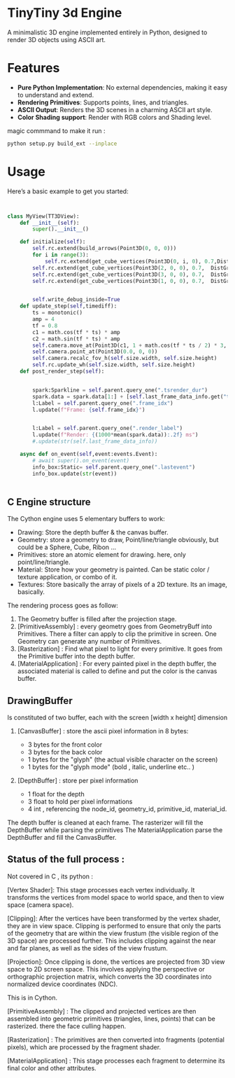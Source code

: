 

# TinyTiny 3d Engine 

A minimalistic 3D engine implemented entirely in Python, designed to render 3D objects using ASCII art.

# Features

* **Pure Python Implementation**: No external dependencies, making it easy to understand and extend.
* **Rendering Primitives**: Supports points, lines, and triangles.
* **ASCII Output**: Renders the 3D scenes in a charming ASCII art style.
* **Color Shading support**: Render with RGB colors and Shading level.


magic commmand to make it run : 

```bash 
python setup.py build_ext --inplace

```

# Usage

Here’s a basic example to get you started:

```python


class MyView(TT3DView):
    def __init__(self):
        super().__init__()

    def initialize(self):
        self.rc.extend(build_arrows(Point3D(0, 0, 0)))
        for i in range(3):
            self.rc.extend(get_cube_vertices(Point3D(0, i, 0), 0.7,DistGradBGShade))
        self.rc.extend(get_cube_vertices(Point3D(2, 0, 0), 0.7,  DistGradBGShade))
        self.rc.extend(get_cube_vertices(Point3D(3, 0, 0), 0.7,  DistGradBGShade))
        self.rc.extend(get_cube_vertices(Point3D(1, 0, 0), 0.7,  DistGradBGShade))


        self.write_debug_inside=True
    def update_step(self,timediff):
        ts = monotonic()
        amp = 4
        tf = 0.8
        c1 = math.cos(tf * ts) * amp
        c2 = math.sin(tf * ts) * amp
        self.camera.move_at(Point3D(c1, 1 + math.cos(tf * ts / 2) * 3, c2))
        self.camera.point_at(Point3D(0.0, 0, 0))
        self.camera.recalc_fov_h(self.size.width, self.size.height)
        self.rc.update_wh(self.size.width, self.size.height)
    def post_render_step(self):


        spark:Sparkline = self.parent.query_one(".tsrender_dur")
        spark.data = spark.data[1:] + [self.last_frame_data_info.get("tsrender_dur",0)]
        l:Label = self.parent.query_one(".frame_idx")
        l.update(f"Frame: {self.frame_idx}")


        l:Label = self.parent.query_one(".render_label")
        l.update(f"Render: {(1000*mean(spark.data)):.2f} ms")
        #.update(str(self.last_frame_data_info))

    async def on_event(self,event:events.Event):
        # await super().on_event(event)
        info_box:Static= self.parent.query_one(".lastevent")
        info_box.update(str(event))
        
```


## C Engine structure 

The Cython engine uses 5 elementary buffers to work:

* Drawing: Store the depth buffer & the canvas buffer. 
* Geometry: store a geometry to draw, Point/line/triangle obviously, but could be a Sphere, Cube, Ribon ... 
* Primitives: store an atomic element for drawing. here, only point/line/triangle.
* Material: Store how your geometry is painted. Can be static color / texture application, or combo of it.   
* Textures: Store basically the array of pixels of a 2D texture. Its an image, basically. 

The rendering process goes as follow:

1. The Geometry buffer is filled after the projection stage. 
2. [PrimitiveAssembly] : every geometry goes from GeometryBuff into Primitives. There a filter can apply to clip the primitive in screen. One Geometry can generate any number of Primitives.
3. [Rasterization] : Find what pixel to light for every primitive. It goes from the Primitive buffer into the depth buffer.
4. [MaterialApplication] : For every painted pixel in the depth buffer, the associated material is called to define and put the color is the canvas buffer.


## DrawingBuffer

Is constituted of two buffer, each with the screen [width x height]  dimension

1. [CanvasBuffer] : store the ascii pixel information in 8 bytes:
    * 3 bytes for the front color
    * 3 bytes for the back color
    * 1 bytes for the "glyph"     (the actual visible character on the screen)
    * 1 bytes for the "glyph mode"   (bold , italic, underline etc.. )

2. [DepthBuffer] : store per pixel information
    * 1 float for the depth
    * 3 float to hold per pixel informations
    * 4 int  , referencing the node_id, geometry_id, primitive_id, material_id.  




The depth buffer is cleaned at each frame.
The rasterizer will fill the DepthBuffer while parsing the primitives
The MaterialApplication parse the DepthBuffer and fill the CanvasBuffer. 





## Status of the full process :

Not covered in C , its python :



[Vertex Shader]: This stage processes each vertex individually. It transforms the vertices from model space to world space, and then to view space (camera space).

[Clipping]: After the vertices have been transformed by the vertex shader, they are in view space. Clipping is performed to ensure that only the parts of the geometry that are within the view frustum (the visible region of the 3D space) are processed further. This includes clipping against the near and far planes, as well as the sides of the view frustum.

[Projection]: Once clipping is done, the vertices are projected from 3D view space to 2D screen space. This involves applying the perspective or orthographic projection matrix, which converts the 3D coordinates into normalized device coordinates (NDC).

This is in Cython.


[PrimitiveAssembly] : The clipped and projected vertices are then assembled into geometric primitives (triangles, lines, points) that can be rasterized. there the face culling happen.

[Rasterization] : The primitives are then converted into fragments (potential pixels), which are processed by the fragment shader.

[MaterialApplication] : This stage processes each fragment to determine its final color and other attributes.


